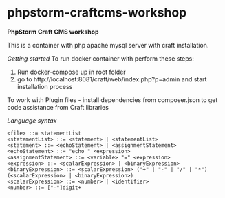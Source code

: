 # phpstorm-craftcms-workshop
**PhpStorm Craft CMS workshop**

This is a container with php apache mysql server with craft installation.  

*Getting started*
To run docker container with perform these steps:
1. Run docker-compose up in root folder
2. go to http://localhost:8081/craft/web/index.php?p=admin and  start installation process

To work with Plugin files - install dependencies from composer.json to get code assistance from Craft libraries



*Language syntax*
```
<file> ::= statementList
<statementList> ::= <statement> | <statementList>
<statement> ::= <echoStatement> | <assignmentStatement>
<echoStatement> ::= "echo " <expression>
<assignmentStatement> ::= <variable> "=" <expression>
<expression> ::= <scalarExpression> | <binaryExpression>
<binaryExpression> ::= <scalarExpression> ("+" | "-" | "/" | "*") (<scalarExpression> | <binaryExpression>)
<scalarExpression> ::= <number> | <identifier>
<number> ::= ["-"]digit+
```
